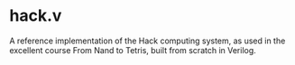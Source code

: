 # hack.v
A reference implementation of the Hack computing system, as used in the excellent course From Nand to Tetris, built from scratch in Verilog.
